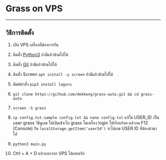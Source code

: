# Grass on VPS

-------------------
วิธีการติดตั้ง
-------------------

1. เปิด VPS เครื่องที่ต้องการรัน

2. ติดตั้ง [Python3](https://www.python.org/downloads/) ถ้ามีแล้วข้ามไปได้

3. ติดตั้ง [Git](https://git-scm.com/downloads) ถ้ามีแล้วข้ามไปได้

4. ติดตั้ง Screen `apt install -y screen` ถ้ามีแล้วข้ามไปได้

5. พิมพ์คำสั่ง `pip3 install loguru`

6. `git clone https://github.com/dekkeng/grass-auto.git && cd grass-auto`

7. `screen -S grass`

8. `cp config.txt.sample config.txt && nano config.txt` แก้ไข USER_ID เป็น user grass วิธีดูเลข ให้เปิดเข้าเว็บ grass ในเครื่อง login ให้เรียบร้อย แล้วกด F12 (Console) รัน `localStorage.getItem('userId')` จะได้เลข USER ID ที่ต้องนำมาใส่

9. `python3 main.py`

10. Ctrl + A + D แล้วออกจาก VPS ได้เลยครับ